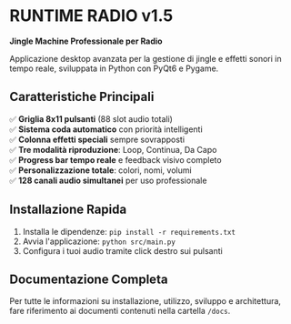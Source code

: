 # RUNTIME RADIO v1.5

**Jingle Machine Professionale per Radio**

Applicazione desktop avanzata per la gestione di jingle e effetti sonori in tempo reale, sviluppata in Python con PyQt6 e Pygame.

## Caratteristiche Principali

✅ **Griglia 8x11 pulsanti** (88 slot audio totali)  
✅ **Sistema coda automatico** con priorità intelligenti  
✅ **Colonna effetti speciali** sempre sovrapposti  
✅ **Tre modalità riproduzione**: Loop, Continua, Da Capo  
✅ **Progress bar tempo reale** e feedback visivo completo  
✅ **Personalizzazione totale**: colori, nomi, volumi  
✅ **128 canali audio simultanei** per uso professionale  

## Installazione Rapida

1. Installa le dipendenze: `pip install -r requirements.txt`
2. Avvia l'applicazione: `python src/main.py`
3. Configura i tuoi audio tramite click destro sui pulsanti

## Documentazione Completa

Per tutte le informazioni su installazione, utilizzo, sviluppo e architettura, fare riferimento ai documenti contenuti nella cartella `/docs`. 